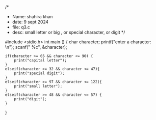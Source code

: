 /* 
 * Name: shahira khan
 * date: 9 sept 2024
 * file: q3.c
 * desc: small letter or big , or special character, or digit
 */

#include <stdio.h>
int main () {
	char character;
	printf("enter a character: \n");
	scanf(" %c", &character);

	if(character >= 65 && character <= 90) {
		print("capital letter");
	}
	elseif(character >= 32 && character <= 47){
		print("special digit");
	}
	elseif(character >= 97 && character <= 122){
		print("small letter");
	}
	elseif(character >= 48 && character <= 57) {
		print("digit");
	}	

}
